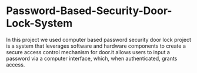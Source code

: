 # Password-Based-Security-Door-Lock-System
In this project we used  computer based password security door lock project is a system that leverages software and hardware components to create a secure access control mechanism for door.it allows users to input a password via a computer interface, which, when authenticated, grants access. 
